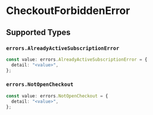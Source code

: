# CheckoutForbiddenError


## Supported Types

### `errors.AlreadyActiveSubscriptionError`

```typescript
const value: errors.AlreadyActiveSubscriptionError = {
  detail: "<value>",
};
```

### `errors.NotOpenCheckout`

```typescript
const value: errors.NotOpenCheckout = {
  detail: "<value>",
};
```

